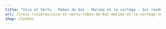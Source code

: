 ```yaml
---
title: "Vice et Vertu - Robes de bal - Mariée et le cortège - Sur rendez-vous"
url: /trois-rivieres/vice-et-vertu-robes-de-bal-mariee-et-le-cortege-sur-rendez-vous/
shop: clothes
---
```

